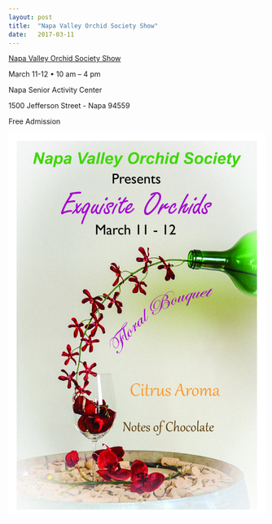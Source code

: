 ```yaml
---
layout: post
title:  "Napa Valley Orchid Society Show"
date:   2017-03-11
---
```


[Napa Valley Orchid Society Show](http://nv-os.org/)

March 11-12 • 10 am – 4 pm

Napa Senior Activity Center

1500 Jefferson Street - Napa 94559

Free Admission

![Napa Valley Orchid Society Show](/img/NVOS2017.jpg)